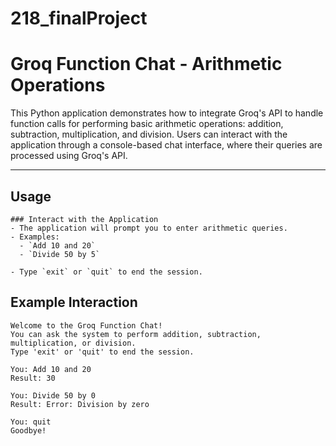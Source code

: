 # 218_finalProject

# Groq Function Chat - Arithmetic Operations

This Python application demonstrates how to integrate Groq's API to handle function calls for performing basic arithmetic operations: addition, subtraction, multiplication, and division. Users can interact with the application through a console-based chat interface, where their queries are processed using Groq's API.

---

## Usage
```
### Interact with the Application
- The application will prompt you to enter arithmetic queries.
- Examples:
  - `Add 10 and 20`
  - `Divide 50 by 5`

- Type `exit` or `quit` to end the session.
```

## Example Interaction
```
Welcome to the Groq Function Chat!
You can ask the system to perform addition, subtraction, multiplication, or division.
Type 'exit' or 'quit' to end the session.

You: Add 10 and 20
Result: 30

You: Divide 50 by 0
Result: Error: Division by zero

You: quit
Goodbye!
```